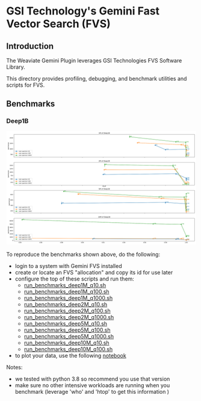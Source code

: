 
# GSI Technology's Gemini Fast Vector Search (FVS)

## Introduction

The Weaviate Gemini Plugin leverages GSI Technologies FVS Software Library.

This directory provides profiling, debugging, and benchmark utilities and scripts for FVS.

## Benchmarks

### Deep1B

![Subsets of Deep1B](results/gemini_fvs_deep1B.png)

To reproduce the benchmarks shown above, do the following:
* login to a system with Gemini FVS installed
* create or locate an FVS "allocation" and copy its id for use later
* configure the top of these scripts and run them:
  * [run_benchmarks_deep1M_q10.sh](run_benchmarks_deep1M_q10.sh)
  * [run_benchmarks_deep1M_q100.sh](run_benchmarks_deep1M_q100.sh)
  * [run_benchmarks_deep1M_q1000.sh](run_benchmarks_deep1M_q1000.sh)
  * [run_benchmarks_deep2M_q10.sh](run_benchmarks_deep2M_q10.sh)
  * [run_benchmarks_deep2M_q100.sh](run_benchmarks_deep2M_q100.sh)
  * [run_benchmarks_deep2M_q1000.sh](run_benchmarks_deep2M_q1000.sh)
  * [run_benchmarks_deep5M_q10.sh](run_benchmarks_deep5M_q10.sh)
  * [run_benchmarks_deep5M_q100.sh](run_benchmarks_deep5M_q100.sh)
  * [run_benchmarks_deep5M_q1000.sh](run_benchmarks_deep5M_q1000.sh)
  * [run_benchmarks_deep10M_q10.sh](run_benchmarks_deep10M_q10.sh)
  * [run_benchmarks_deep10M_q100.sh](run_benchmarks_deep10M_q100.sh)
* to plot your data, use the following [notebook](benchmarks_analysis.ipynb)

Notes:
* we tested with python 3.8 so recommend you use that version
* make sure no other intensive workloads are running when you benchmark (leverage 'who' and 'htop' to get this information )
